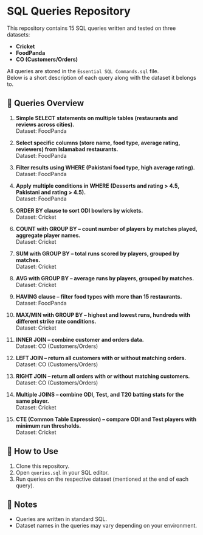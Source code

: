 # SQL Queries Repository

This repository contains 15 SQL queries written and tested on three datasets:
- **Cricket**
- **FoodPanda**
- **CO (Customers/Orders)**

All queries are stored in the `Essential SQL Commands.sql` file.  
Below is a short description of each query along with the dataset it belongs to.


## 📌 Queries Overview

1. **Simple SELECT statements on multiple tables (restaurants and reviews across cities).**  
   Dataset: FoodPanda  

2. **Select specific columns (store name, food type, average rating, reviewers) from Islamabad restaurants.**  
   Dataset: FoodPanda  

3. **Filter results using WHERE (Pakistani food type, high average rating).**  
   Dataset: FoodPanda  

4. **Apply multiple conditions in WHERE (Desserts and rating > 4.5, Pakistani and rating > 4.5).**  
   Dataset: FoodPanda  

5. **ORDER BY clause to sort ODI bowlers by wickets.**  
   Dataset: Cricket  

6. **COUNT with GROUP BY – count number of players by matches played, aggregate player names.**  
   Dataset: Cricket  

7. **SUM with GROUP BY – total runs scored by players, grouped by matches.**  
   Dataset: Cricket  

8. **AVG with GROUP BY – average runs by players, grouped by matches.**  
   Dataset: Cricket  

9. **HAVING clause – filter food types with more than 15 restaurants.**  
   Dataset: FoodPanda  

10. **MAX/MIN with GROUP BY – highest and lowest runs, hundreds with different strike rate conditions.**  
    Dataset: Cricket  

11. **INNER JOIN – combine customer and orders data.**  
    Dataset: CO (Customers/Orders)  

12. **LEFT JOIN – return all customers with or without matching orders.**  
    Dataset: CO (Customers/Orders)  

13. **RIGHT JOIN – return all orders with or without matching customers.**  
    Dataset: CO (Customers/Orders)  

14. **Multiple JOINS – combine ODI, Test, and T20 batting stats for the same player.**  
    Dataset: Cricket  

15. **CTE (Common Table Expression) – compare ODI and Test players with minimum run thresholds.**  
    Dataset: Cricket  


## 📂 How to Use
1. Clone this repository.  
2. Open `queries.sql` in your SQL editor.  
3. Run queries on the respective dataset (mentioned at the end of each query). 

## 📌 Notes
- Queries are written in standard SQL.  
- Dataset names in the queries may vary depending on your environment.
